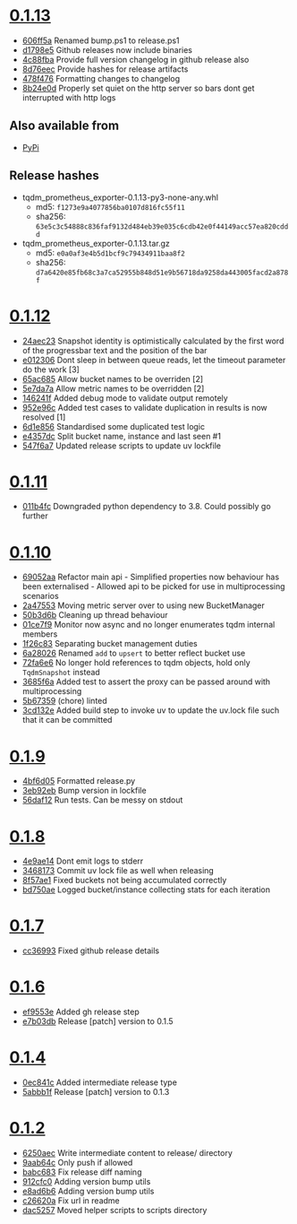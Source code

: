 # [0.1.13](https://github.com/arrowed/tqdm-prometheus-exporter/releases/tag/release/0.1.13)

* [606ff5a](https://github.com/arrowed/tqdm-prometheus-exporter/commit/606ff5a) Renamed bump.ps1 to release.ps1
* [d1798e5](https://github.com/arrowed/tqdm-prometheus-exporter/commit/d1798e5) Github releases now include binaries
* [4c88fba](https://github.com/arrowed/tqdm-prometheus-exporter/commit/4c88fba) Provide full version changelog in github release also
* [8d76eec](https://github.com/arrowed/tqdm-prometheus-exporter/commit/8d76eec) Provide hashes for release artifacts
* [478f476](https://github.com/arrowed/tqdm-prometheus-exporter/commit/478f476) Formatting changes to changelog
* [8b24e0d](https://github.com/arrowed/tqdm-prometheus-exporter/commit/8b24e0d) Properly set quiet on the http server so bars dont get interrupted with http logs

## Also available from 

 - [PyPi]({self.pypi_release_url(self.to_version)})

## Release hashes

 - tqdm_prometheus_exporter-0.1.13-py3-none-any.whl
   - md5: `f1273e9a4077856ba0107d816fc55f11`
   - sha256: `63e5c3c54888c836faf9132d484eb39e035c6cdb42e0f44149acc57ea820cddd`
 - tqdm_prometheus_exporter-0.1.13.tar.gz
   - md5: `e0a0af3e4b5d1bcf9c79434911baa8f2`
   - sha256: `d7a6420e85fb68c3a7ca52955b848d51e9b56718da9258da443005facd2a878f`

# [0.1.12](https://github.com/arrowed/tqdm-prometheus-exporter/releases/tag/0.1.12)

- [24aec23](https://github.com/arrowed/tqdm-prometheus-exporter/commit/24aec23) Snapshot identity is optimistically calculated by the first word of the progressbar text and the position of the bar
- [e012306](https://github.com/arrowed/tqdm-prometheus-exporter/commit/e012306) Dont sleep in between queue reads, let the timeout parameter do the work [3]
- [65ac685](https://github.com/arrowed/tqdm-prometheus-exporter/commit/65ac685) Allow bucket names to be overriden [2]
- [5e7da7a](https://github.com/arrowed/tqdm-prometheus-exporter/commit/5e7da7a) Allow metric names to be overridden [2]
- [146241f](https://github.com/arrowed/tqdm-prometheus-exporter/commit/146241f) Added debug mode to validate output remotely
- [952e96c](https://github.com/arrowed/tqdm-prometheus-exporter/commit/952e96c) Added test cases to validate duplication in results is now resolved [1]
- [6d1e856](https://github.com/arrowed/tqdm-prometheus-exporter/commit/6d1e856) Standardised some duplicated test logic
- [e4357dc](https://github.com/arrowed/tqdm-prometheus-exporter/commit/e4357dc) Split bucket name, instance and last seen #1
- [547f6a7](https://github.com/arrowed/tqdm-prometheus-exporter/commit/547f6a7) Updated release scripts to update uv lockfile

# [0.1.11](https://github.com/arrowed/tqdm-prometheus-exporter/releases/tag/0.1.11)

- [011b4fc](https://github.com/arrowed/tqdm-prometheus-exporter/commit/011b4fc) Downgraded python dependency to 3.8. Could possibly go further

# [0.1.10](https://github.com/arrowed/tqdm-prometheus-exporter/releases/tag/0.1.10)

- [69052aa](https://github.com/arrowed/tqdm-prometheus-exporter/commit/69052aa) Refactor main api - Simplified properties now behaviour has been externalised - Allowed api to be picked for use in multiprocessing scenarios
- [2a47553](https://github.com/arrowed/tqdm-prometheus-exporter/commit/2a47553) Moving metric server over to using new BucketManager
- [50b3d6b](https://github.com/arrowed/tqdm-prometheus-exporter/commit/50b3d6b) Cleaning up thread behaviour
- [01ce7f9](https://github.com/arrowed/tqdm-prometheus-exporter/commit/01ce7f9) Monitor now async and no longer enumerates tqdm internal members
- [1f26c83](https://github.com/arrowed/tqdm-prometheus-exporter/commit/1f26c83) Separating bucket management duties
- [6a28026](https://github.com/arrowed/tqdm-prometheus-exporter/commit/6a28026) Renamed `add` to `upsert` to better reflect bucket use
- [72fa6e6](https://github.com/arrowed/tqdm-prometheus-exporter/commit/72fa6e6) No longer hold references to tqdm objects, hold only `TqdmSnapshot` instead
- [3685f6a](https://github.com/arrowed/tqdm-prometheus-exporter/commit/3685f6a) Added test to assert the proxy can be passed around with multiprocessing
- [5b67359](https://github.com/arrowed/tqdm-prometheus-exporter/commit/5b67359) (chore) linted
- [3cd132e](https://github.com/arrowed/tqdm-prometheus-exporter/commit/3cd132e) Added build step to invoke uv to update the uv.lock file such that it can be committed

# [0.1.9](https://github.com/arrowed/tqdm-prometheus-exporter/releases/tag/0.1.9)

- [4bf6d05](https://github.com/arrowed/tqdm-prometheus-exporter/commit/4bf6d05) Formatted release.py
- [3eb92eb](https://github.com/arrowed/tqdm-prometheus-exporter/commit/3eb92eb) Bump version in lockfile
- [56daf12](https://github.com/arrowed/tqdm-prometheus-exporter/commit/56daf12) Run tests. Can be messy on stdout

# [0.1.8](https://github.com/arrowed/tqdm-prometheus-exporter/releases/tag/0.1.8)

- [4e9ae14](https://github.com/arrowed/tqdm-prometheus-exporter/commit/4e9ae14) Dont emit logs to stderr
- [3468173](https://github.com/arrowed/tqdm-prometheus-exporter/commit/3468173) Commit uv lock file as well when releasing
- [8f57ae1](https://github.com/arrowed/tqdm-prometheus-exporter/commit/8f57ae1) Fixed buckets not being accumulated correctly
- [bd750ae](https://github.com/arrowed/tqdm-prometheus-exporter/commit/bd750ae) Logged bucket/instance collecting stats for each iteration

# [0.1.7](https://github.com/arrowed/tqdm-prometheus-exporter/releases/tag/0.1.7)

- [cc36993](https://github.com/arrowed/tqdm-prometheus-exporter/commit/cc36993) Fixed github release details

# [0.1.6](https://github.com/arrowed/tqdm-prometheus-exporter/releases/tag/0.1.6)

- [ef9553e](https://github.com/arrowed/tqdm-prometheus-exporter/commit/ef9553e) Added gh release step
- [e7b03db](https://github.com/arrowed/tqdm-prometheus-exporter/commit/e7b03db) Release [patch] version to 0.1.5

# [0.1.4](https://github.com/arrowed/tqdm-prometheus-exporter/releases/tag/0.1.4)

- [0ec841c](https://github.com/arrowed/tqdm-prometheus-exporter/commit/0ec841c) Added intermediate release type
- [5abbb1f](https://github.com/arrowed/tqdm-prometheus-exporter/commit/5abbb1f) Release [patch] version to 0.1.3

# [0.1.2](https://github.com/arrowed/tqdm-prometheus-exporter/releases/tag/0.1.2)

- [6250aec](https://github.com/arrowed/tqdm-prometheus-exporter/commit/6250aec) Write intermediate content to release/ directory
- [9aab64c](https://github.com/arrowed/tqdm-prometheus-exporter/commit/9aab64c) Only push if allowed
- [babc683](https://github.com/arrowed/tqdm-prometheus-exporter/commit/babc683) Fix release diff naming
- [912cfc0](https://github.com/arrowed/tqdm-prometheus-exporter/commit/912cfc0) Adding version bump utils
- [e8ad6b6](https://github.com/arrowed/tqdm-prometheus-exporter/commit/e8ad6b6) Adding version bump utils
- [c26620a](https://github.com/arrowed/tqdm-prometheus-exporter/commit/c26620a) Fix url in readme
- [dac5257](https://github.com/arrowed/tqdm-prometheus-exporter/commit/dac5257) Moved helper scripts to scripts directory
